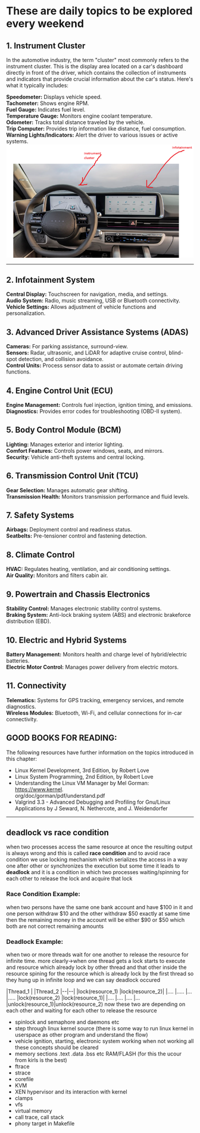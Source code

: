 # These are daily topics to be explored every weekend

## 1. Instrument Cluster
In the automotive industry, the term "cluster" most commonly refers to the instrument cluster. This is the display area located on a car's dashboard directly in front of the driver, which contains the collection of instruments and indicators that provide crucial information about the car's status. Here's what it typically includes:  

**Speedometer:** Displays vehicle speed.  
**Tachometer:** Shows engine RPM.  
**Fuel Gauge:** Indicates fuel level.  
**Temperature Gauge:** Monitors engine coolant temperature.  
**Odometer:** Tracks total distance traveled by the vehicle.  
**Trip Computer:** Provides trip information like distance, fuel consumption.  
**Warning Lights/Indicators:** Alert the driver to various issues or active systems.    
![Cluster](./cluster.png)  

---
## 2. Infotainment System  
**Central Display:** Touchscreen for navigation, media, and settings.  
**Audio System:** Radio, music streaming, USB or Bluetooth connectivity.  
**Vehicle Settings:** Allows adjustment of vehicle functions and personalization.  

## 3. Advanced Driver Assistance Systems (ADAS)  
**Cameras:** For parking assistance, surround-view.  
**Sensors:** Radar, ultrasonic, and LiDAR for adaptive cruise control, blind-spot detection, and collision avoidance.  
**Control Units:** Process sensor data to assist or automate certain driving functions.  

## 4. Engine Control Unit (ECU)  
**Engine Management:** Controls fuel injection, ignition timing, and emissions.  
**Diagnostics:** Provides error codes for troubleshooting (OBD-II system).  

## 5. Body Control Module (BCM)  
**Lighting:** Manages exterior and interior lighting.  
**Comfort Features:** Controls power windows, seats, and mirrors.  
**Security:** Vehicle anti-theft systems and central locking.  

## 6. Transmission Control Unit (TCU)  
**Gear Selection:** Manages automatic gear shifting.  
**Transmission Health:** Monitors transmission performance and fluid levels.  

## 7. Safety Systems  
**Airbags:** Deployment control and readiness status.  
**Seatbelts:** Pre-tensioner control and fastening detection.  

## 8. Climate Control  
**HVAC:** Regulates heating, ventilation, and air conditioning settings.  
**Air Quality:** Monitors and filters cabin air.  

## 9. Powertrain and Chassis Electronics  
**Stability Control:** Manages electronic stability control systems.  
**Braking System:** Anti-lock braking system (ABS) and electronic brakeforce distribution (EBD).  

## 10. Electric and Hybrid Systems  
**Battery Management:** Monitors health and charge level of hybrid/electric batteries.  
**Electric Motor Control:** Manages power delivery from electric motors.  

## 11. Connectivity  
**Telematics:** Systems for GPS tracking, emergency services, and remote diagnostics.  
**Wireless Modules:** Bluetooth, Wi-Fi, and cellular connections for in-car connectivity.  

## GOOD BOOKS FOR READING:
The following resources have further information on the topics introduced in this chapter:  
- Linux Kernel Development, 3rd Edition, by Robert Love  
- Linux System Programming, 2nd Edition, by Robert Love  
- Understanding the Linux VM Manager by Mel Gorman: https://www.kernel.  
org/doc/gorman/pdf/understand.pdf  
- Valgrind 3.3 - Advanced Debugging and Profiling for Gnu/Linux Applications by J Seward, N. Nethercote, and J. Weidendorfer   

---
## deadlock vs race condition   
when two processes access the same resource at once the resulting output is always wrong and this is called **race condition** and to avoid race condition we use locking mechanism which serializes the access in a way one after other or synchronizes the execution but some time it leads to **deadlock** and it is a condition in which two processes waiting/spinning for each other to release the lock and acquire that lock 

### Race Condition Example:    
when two persons have the same one bank account and have $100 in it and one person withdraw $10 and the other withdraw $50 exactly at same time then the remaining money in the account will be either $90 or $50 which both are not correct remaining amounts   
### Deadlock Example:     
when two or more threads wait for one another to release the resource for infinite time.
more clearly->when one thread gets a lock starts to execute and resource which already lock by other thread and that other inside the resource spining for the resource which is already lock by the first thread so they hung up in infinite loop and we can say deadlock occured 

|Thread_1  |      |Thread_2
|--|--|
|lock(resource_1)  |lock(resource_2)|
|....              |.....
|...               |..... 
|lock(resource_2)  |lock(resource_1)|
|....              |....
|....              |...
|unlock(resource_1)|unlock(resource_2)
now these two are depending on each other and waiting for each other to release the resource

- spinlock and semaphore and daemons etc
- step through linux kernel source (there is some way to run linux kernel in userspace as other program and understand the flow)
- vehicle ignition, starting, electronic system working when not working all these concepts should be cleared
- memory sections .text .data .bss etc RAM/FLASH (for this the ucour from kirls is the best)
- ftrace
- strace
- corefile
- KVM
- XEN hypervisor and its interaction with kernel
- clamps
- vfs
- virtual memory
- call trace, call stack
- phony target in Makefile

